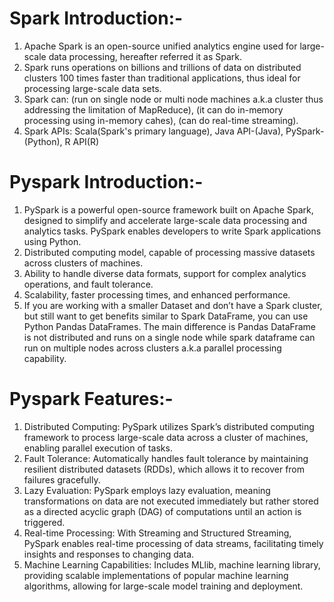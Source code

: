 # Spark Introduction:-
1. Apache Spark is an open-source unified analytics engine used for large-scale data processing, hereafter referred it as Spark.
2. Spark runs operations on billions and trillions of data on distributed clusters 100 times faster than traditional applications, thus ideal for processing large-scale data sets.
3. Spark can: (run on single node or multi node machines a.k.a cluster thus addressing the limitation of MapReduce), (it can do in-memory processing using in-memory cahes), (can do real-time streaming).
4. Spark APIs: Scala(Spark's primary language), Java API-(Java), PySpark-(Python), R API(R)

# Pyspark Introduction:-
1. PySpark is a powerful open-source framework built on Apache Spark, designed to simplify and accelerate large-scale data processing and analytics tasks. PySpark enables developers to write Spark applications using Python.
2. Distributed computing model, capable of processing massive datasets across clusters of machines.
3. Ability to handle diverse data formats, support for complex analytics operations, and fault tolerance.
4. Scalability, faster processing times, and enhanced performance.
5. If you are working with a smaller Dataset and don’t have a Spark cluster, but still want to get benefits similar to Spark DataFrame, you can use Python Pandas DataFrames. The main difference is Pandas DataFrame is not distributed and runs on a single node while spark dataframe can run on multiple nodes across clusters a.k.a parallel processing capability.

# Pyspark Features:-
1. Distributed Computing: PySpark utilizes Spark’s distributed computing framework to process large-scale data across a cluster of machines, enabling parallel execution of tasks.
2. Fault Tolerance: Automatically handles fault tolerance by maintaining resilient distributed datasets (RDDs), which allows it to recover from failures gracefully.
3. Lazy Evaluation: PySpark employs lazy evaluation, meaning transformations on data are not executed immediately but rather stored as a directed acyclic graph (DAG) of computations until an action is triggered.
4. Real-time Processing: With Streaming and Structured Streaming, PySpark enables real-time processing of data streams, facilitating timely insights and responses to changing data.
5. Machine Learning Capabilities: Includes MLlib, machine learning library, providing scalable implementations of popular machine learning algorithms, allowing for large-scale model training and deployment.
